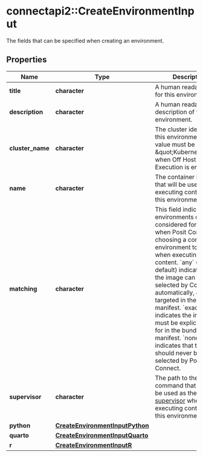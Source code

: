 # connectapi2::CreateEnvironmentInput

The fields that can be specified when creating an environment.

## Properties
Name | Type | Description | Notes
------------ | ------------- | ------------- | -------------
**title** | **character** | A human readable title for this environment. | 
**description** | **character** | A human readable description of this environment. | [optional] [default to &quot;null&quot;] 
**cluster_name** | **character** | The cluster identifier for this environment.   The value must be \&quot;Kubernetes\&quot; when Off Host Execution is enabled. | 
**name** | **character** | The container image that will be used when executing content with this environment. | 
**matching** | **character** | This field indicates how environments can be considered for selection when Posit Connect is choosing a compatible environment to use when executing content.  &#x60;any&#x60; (the default) indicates that the image can be selected by Connect automatically,   _or_ targeted in the bundle&#39;s manifest.  &#x60;exact&#x60; indicates the image must be explicitly asked for in the bundle&#39;s manifest.  &#x60;none&#x60; indicates that the image should never be selected by Posit Connect. | [optional] [default to &quot;any&quot;] [Enum: [any, exact, none]] 
**supervisor** | **character** | The path to the script or command that should be used as the [program supervisor](https://docs.posit.co/helm/rstudio-connect/kubernetes-howto/appendices/content_images.html#per-image-supervisors) when executing content with this environment. | [optional] [default to &quot;null&quot;] 
**python** | [**CreateEnvironmentInputPython**](CreateEnvironmentInput_python.md) |  | [optional] 
**quarto** | [**CreateEnvironmentInputQuarto**](CreateEnvironmentInput_quarto.md) |  | [optional] 
**r** | [**CreateEnvironmentInputR**](CreateEnvironmentInput_r.md) |  | [optional] 


